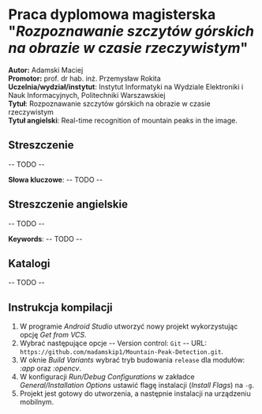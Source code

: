 

# Praca dyplomowa magisterska "*Rozpoznawanie szczytów górskich na obrazie w czasie rzeczywistym*"

**Autor:** Adamski Maciej<br/>
**Promotor:** prof. dr hab. inż. Przemysław Rokita<br/>
**Uczelnia/wydział/instytut**: Instytut Informatyki na Wydziale Elektroniki i Nauk Informacyjnych, Politechniki Warszawskiej<br />
**Tytuł**: Rozpoznawanie szczytów górskich na obrazie w czasie rzeczywistym<br />
**Tytuł angielski**: Real-time recognition of mountain peaks in the image.

 
 ## Streszczenie

<p align="justify"> -- TODO -- </p>

**Słowa kluczowe**: -- TODO --

## Streszczenie angielskie

<p align="justify"> -- TODO -- </p>

**Keywords**: -- TODO --

 ## Katalogi

-- TODO --


## Instrukcja kompilacji

 1. W programie *Android Studio* utworzyć nowy projekt wykorzystując opcję *Get from VCS*.
 2. Wybrać następujące opcje
 -- Version control: `Git`
 -- URL:  `https://github.com/madamskip1/Mountain-Peak-Detection.git`.
 3. W oknie *Build Variants* wybrać tryb budowania `release` dla modułów: *:app* oraz *:opencv*.
 4. W konfiguracji *Run/Debug Configurations* w zakładce *General/Installation Options* ustawić flagę instalacji (*Install Flags*) na `-g`.
 5. Projekt jest gotowy do utworzenia, a następnie instalacji na urządzeniu mobilnym.
